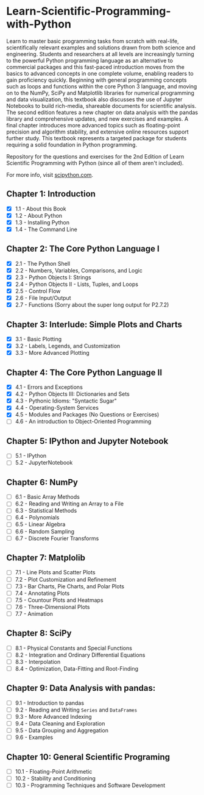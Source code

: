 # Learn-Scientific-Programming-with-Python
Learn to master basic programming tasks from scratch with real-life, scientifically relevant examples and solutions drawn from both science and engineering. Students and researchers at all levels are increasingly turning to the powerful Python programming language as an alternative to commercial packages and this fast-paced introduction moves from the basics to advanced concepts in one complete volume, enabling readers to gain proficiency quickly. Beginning with general programming concepts such as loops and functions within the core Python 3 language, and moving on to the NumPy, SciPy and Matplotlib libraries for numerical programming and data visualization, this textbook also discusses the use of Jupyter Notebooks to build rich-media, shareable documents for scientific analysis. The second edition features a new chapter on data analysis with the pandas library and comprehensive updates, and new exercises and examples. A final chapter introduces more advanced topics such as floating-point precision and algorithm stability, and extensive online resources support further study. This textbook represents a targeted package for students requiring a solid foundation in Python programming.

Repository for the questions and exercises for the 2nd Edition of Learn Scientific Programming with Python (since all of them aren't included).

For more info, visit [scipython.com](https://scipython.com/).

## Chapter 1: Introduction
- [X] 1.1 - About this Book
- [X] 1.2 - About Python
- [X] 1.3 - Installing Python
- [X] 1.4 - The Command Line

## Chapter 2: The Core Python Language I
- [X] 2.1 - The Python Shell
- [X] 2.2 - Numbers, Variables, Comparisons, and Logic
- [X] 2.3 - Python Objects I: Strings
- [X] 2.4 - Python Objects II - Lists, Tuples, and Loops
- [X] 2.5 - Control Flow
- [X] 2.6 - File Input/Output
- [X] 2.7 - Functions (Sorry about the super long output for P2.7.2)

## Chapter 3: Interlude: Simple Plots and Charts
- [X] 3.1 - Basic Plotting
- [X] 3.2 - Labels, Legends, and Customization
- [X] 3.3 - More Advanced Plotting

## Chapter 4: The Core Python Language II
- [X] 4.1 - Errors and Exceptions
- [X] 4.2 - Python Objects III: Dictionaries and Sets
- [X] 4.3 - Pythonic Idioms: "Syntactic Sugar"
- [X] 4.4 - Operating-System Services
- [X] 4.5 - Modules and Packages (No Questions or Exercises)
- [ ] 4.6 - An introduction to Object-Oriented Programming

## Chapter 5: IPython and Jupyter Notebook
 - [ ] 5.1 - IPython
 - [ ] 5.2 - JupyterNotebook

## Chapter 6: NumPy
 - [ ] 6.1 - Basic Array Methods
 - [ ] 6.2 - Reading and Writing an Array to a File
 - [ ] 6.3 - Statistical Methods
 - [ ] 6.4 - Polynomials
 - [ ] 6.5 - Linear Algebra
 - [ ] 6.6 - Random Sampling
 - [ ] 6.7 - Discrete Fourier Transforms

## Chapter 7: Matplolib
 - [ ] 7.1 - Line Plots and Scatter Plots
 - [ ] 7.2 - Plot Customization and Refinement
 - [ ] 7.3 - Bar Charts, Pie Charts, and Polar Plots
 - [ ] 7.4 - Annotating Plots
 - [ ] 7.5 - Countour Plots and Heatmaps
 - [ ] 7.6 - Three-Dimensional Plots
 - [ ] 7.7 - Animation

## Chapter 8: SciPy
 - [ ] 8.1 - Physical Constants and Special Functions
 - [ ] 8.2 - Integration and Ordinary Differential Equations
 - [ ] 8.3 - Interpolation
 - [ ] 8.4 - Optimization, Data-Fitting and Root-Finding

## Chapter 9: Data Analysis with pandas:
 - [ ] 9.1 - Introduction to pandas
 - [ ] 9.2 - Reading and Writing `Series` and `DataFrames`
 - [ ] 9.3 - More Advanced Indexing
 - [ ] 9.4 - Data Cleaning and Exploration
 - [ ] 9.5 - Data Grouping and Aggregation
 - [ ] 9.6 - Examples

## Chapter 10: General Scientific Programing
 - [ ] 10.1 - Floating-Point Arithmetic
 - [ ] 10.2 - Stability and Conditioning
 - [ ] 10.3 - Programming Techniques and Software Development
